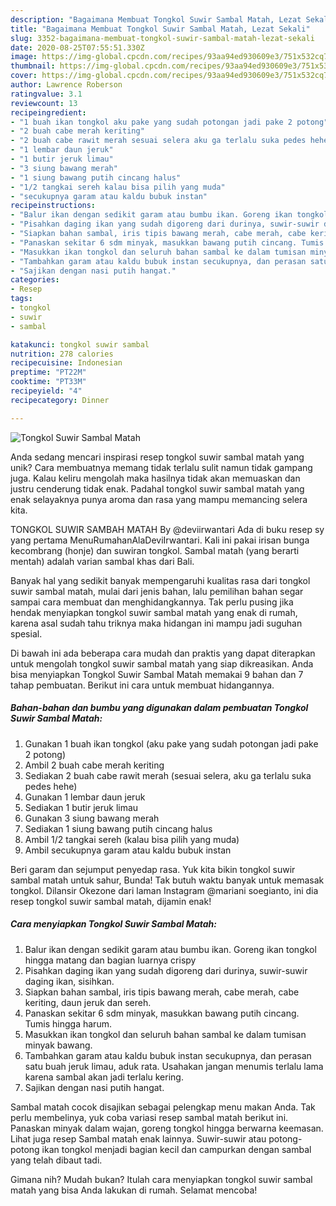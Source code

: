 ```yaml
---
description: "Bagaimana Membuat Tongkol Suwir Sambal Matah, Lezat Sekali"
title: "Bagaimana Membuat Tongkol Suwir Sambal Matah, Lezat Sekali"
slug: 3352-bagaimana-membuat-tongkol-suwir-sambal-matah-lezat-sekali
date: 2020-08-25T07:55:51.330Z
image: https://img-global.cpcdn.com/recipes/93aa94ed930609e3/751x532cq70/tongkol-suwir-sambal-matah-foto-resep-utama.jpg
thumbnail: https://img-global.cpcdn.com/recipes/93aa94ed930609e3/751x532cq70/tongkol-suwir-sambal-matah-foto-resep-utama.jpg
cover: https://img-global.cpcdn.com/recipes/93aa94ed930609e3/751x532cq70/tongkol-suwir-sambal-matah-foto-resep-utama.jpg
author: Lawrence Roberson
ratingvalue: 3.1
reviewcount: 13
recipeingredient:
- "1 buah ikan tongkol aku pake yang sudah potongan jadi pake 2 potong"
- "2 buah cabe merah keriting"
- "2 buah cabe rawit merah sesuai selera aku ga terlalu suka pedes hehe"
- "1 lembar daun jeruk"
- "1 butir jeruk limau"
- "3 siung bawang merah"
- "1 siung bawang putih cincang halus"
- "1/2 tangkai sereh kalau bisa pilih yang muda"
- "secukupnya garam atau kaldu bubuk instan"
recipeinstructions:
- "Balur ikan dengan sedikit garam atau bumbu ikan. Goreng ikan tongkol hingga matang dan bagian luarnya crispy"
- "Pisahkan daging ikan yang sudah digoreng dari durinya, suwir-suwir daging ikan, sisihkan."
- "Siapkan bahan sambal, iris tipis bawang merah, cabe merah, cabe keriting, daun jeruk dan sereh."
- "Panaskan sekitar 6 sdm minyak, masukkan bawang putih cincang. Tumis hingga harum."
- "Masukkan ikan tongkol dan seluruh bahan sambal ke dalam tumisan minyak bawang."
- "Tambahkan garam atau kaldu bubuk instan secukupnya, dan perasan satu buah jeruk limau, aduk rata. Usahakan jangan menumis terlalu lama karena sambal akan jadi terlalu kering."
- "Sajikan dengan nasi putih hangat."
categories:
- Resep
tags:
- tongkol
- suwir
- sambal

katakunci: tongkol suwir sambal 
nutrition: 278 calories
recipecuisine: Indonesian
preptime: "PT22M"
cooktime: "PT33M"
recipeyield: "4"
recipecategory: Dinner

---
```



![Tongkol Suwir Sambal Matah](https://img-global.cpcdn.com/recipes/93aa94ed930609e3/751x532cq70/tongkol-suwir-sambal-matah-foto-resep-utama.jpg)

Anda sedang mencari inspirasi resep tongkol suwir sambal matah yang unik? Cara membuatnya memang tidak terlalu sulit namun tidak gampang juga. Kalau keliru mengolah maka hasilnya tidak akan memuaskan dan justru cenderung tidak enak. Padahal tongkol suwir sambal matah yang enak selayaknya punya aroma dan rasa yang mampu memancing selera kita.

TONGKOL SUWIR SAMBAH MATAH By @deviirwantari Ada di buku resep sy yang pertama MenuRumahanAlaDeviIrwantari. Kali ini pakai irisan bunga kecombrang (honje) dan suwiran tongkol. Sambal matah (yang berarti mentah) adalah varian sambal khas dari Bali.

Banyak hal yang sedikit banyak mempengaruhi kualitas rasa dari tongkol suwir sambal matah, mulai dari jenis bahan, lalu pemilihan bahan segar sampai cara membuat dan menghidangkannya. Tak perlu pusing jika hendak menyiapkan tongkol suwir sambal matah yang enak di rumah, karena asal sudah tahu triknya maka hidangan ini mampu jadi suguhan spesial.


Di bawah ini ada beberapa cara mudah dan praktis yang dapat diterapkan untuk mengolah tongkol suwir sambal matah yang siap dikreasikan. Anda bisa menyiapkan Tongkol Suwir Sambal Matah memakai 9 bahan dan 7 tahap pembuatan. Berikut ini cara untuk membuat hidangannya.

<!--inarticleads1-->

##### Bahan-bahan dan bumbu yang digunakan dalam pembuatan Tongkol Suwir Sambal Matah:

1. Gunakan 1 buah ikan tongkol (aku pake yang sudah potongan jadi pake 2 potong)
1. Ambil 2 buah cabe merah keriting
1. Sediakan 2 buah cabe rawit merah (sesuai selera, aku ga terlalu suka pedes hehe)
1. Gunakan 1 lembar daun jeruk
1. Sediakan 1 butir jeruk limau
1. Gunakan 3 siung bawang merah
1. Sediakan 1 siung bawang putih cincang halus
1. Ambil 1/2 tangkai sereh (kalau bisa pilih yang muda)
1. Ambil secukupnya garam atau kaldu bubuk instan


Beri garam dan sejumput penyedap rasa. Yuk kita bikin tongkol suwir sambal matah untuk sahur, Bunda! Tak butuh waktu banyak untuk memasak tongkol. Dilansir Okezone dari laman Instagram @mariani soegianto, ini dia resep tongkol suwir sambal matah, dijamin enak! 

<!--inarticleads2-->

##### Cara menyiapkan Tongkol Suwir Sambal Matah:

1. Balur ikan dengan sedikit garam atau bumbu ikan. Goreng ikan tongkol hingga matang dan bagian luarnya crispy
1. Pisahkan daging ikan yang sudah digoreng dari durinya, suwir-suwir daging ikan, sisihkan.
1. Siapkan bahan sambal, iris tipis bawang merah, cabe merah, cabe keriting, daun jeruk dan sereh.
1. Panaskan sekitar 6 sdm minyak, masukkan bawang putih cincang. Tumis hingga harum.
1. Masukkan ikan tongkol dan seluruh bahan sambal ke dalam tumisan minyak bawang.
1. Tambahkan garam atau kaldu bubuk instan secukupnya, dan perasan satu buah jeruk limau, aduk rata. Usahakan jangan menumis terlalu lama karena sambal akan jadi terlalu kering.
1. Sajikan dengan nasi putih hangat.


Sambal matah cocok disajikan sebagai pelengkap menu makan Anda. Tak perlu membelinya, yuk coba variasi resep sambal matah berikut ini. Panaskan minyak dalam wajan, goreng tongkol hingga berwarna keemasan. Lihat juga resep Sambal matah enak lainnya. Suwir-suwir atau potong-potong ikan tongkol menjadi bagian kecil dan campurkan dengan sambal yang telah dibaut tadi. 

Gimana nih? Mudah bukan? Itulah cara menyiapkan tongkol suwir sambal matah yang bisa Anda lakukan di rumah. Selamat mencoba!
